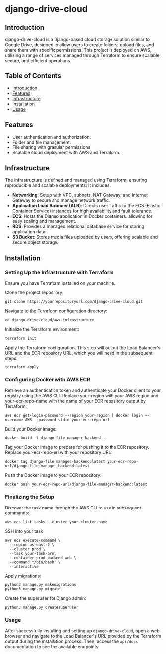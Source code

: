 # django-drive-cloud

## Introduction

django-drive-cloud is a Django-based cloud storage solution similar to Google Drive, designed to allow users to create folders, upload files, and share them with specific permissions. This project is deployed on AWS, utilizing a range of services managed through Terraform to ensure scalable, secure, and efficient operations.

## Table of Contents

- [Introduction](#introduction)
- [Features](#features)
- [Infrastructure](#infrastructure)
- [Installation](#installation)
- [Usage](#usage)


## Features

- User authentication and authorization.
- Folder and file management.
- File sharing with granular permissions.
- Scalable cloud deployment with AWS and Terraform.

## Infrastructure

The infrastructure is defined and managed using Terraform, ensuring reproducible and scalable deployments. It includes:

- **Networking**: Setup with VPC, subnets, NAT Gateway, and Internet Gateway to secure and manage network traffic.
- **Application Load Balancer (ALB)**: Directs user traffic to the ECS (Elastic Container Service) instances for high availability and fault tolerance.
- **ECS**: Hosts the Django application in Docker containers, allowing for easy scaling and management.
- **RDS**: Provides a managed relational database service for storing application data.
- **S3 Bucket**: Stores media files uploaded by users, offering scalable and secure object storage.

## Installation

### Setting Up the Infrastructure with Terraform
Ensure you have Terraform installed on your machine.

Clone the project repository:
```
git clone https://yourrepositoryurl.com/django-drive-cloud.git
```

Navigate to the Terraform configuration directory:
```
cd django-drive-cloud/aws-infrastructure
```

Initialize the Terraform environment:
```
terraform init
```

Apply the Terraform configuration. This step will output the Load Balancer's URL and the ECR repository URL, which you will need in the subsequent steps:
```
terraform apply
```

### Configuring Docker with AWS ECR
Retrieve an authentication token and authenticate your Docker client to your registry using the AWS CLI. Replace your-region with your AWS region and your-ecr-repo-name with the name of your ECR repository output by Terraform:

```
aws ecr get-login-password --region your-region | docker login --username AWS --password-stdin your-ecr-repo-url
```

Build your Docker image:
```
docker build -t django-file-manager-backend .
```

Tag your Docker image to prepare for pushing it to the ECR repository. Replace your-ecr-repo-url with your repository URL:

```
docker tag django-file-manager-backend:latest your-ecr-repo-url/django-file-manager-backend:latest
```

Push the Docker image to your ECR repository:
```
docker push your-ecr-repo-url/django-file-manager-backend:latest
```

### Finalizing the Setup
Discover the task name through the AWS CLI to use in subsequent commands:

```
aws ecs list-tasks --cluster your-cluster-name
```

SSH into your task
```
aws ecs execute-command \
  --region us-east-2 \
  --cluster prod \
  --task your-task-arn\
  --container prod-backend-web \
  --command "/bin/bash" \
  --interactive
```

Apply migrations:

```
python3 manage.py makemigrations
python3 manage.py migrate
```

Create the superuser for Django admin:
```
python3 manage.py createsuperuser
```


### Usage

After successfully installing and setting up `django-drive-cloud`, open a web browser and navigate to the Load Balancer's URL provided by the Terraform output during the installation process. Then, access the `api/docs` documentation to see the available endpoints.
